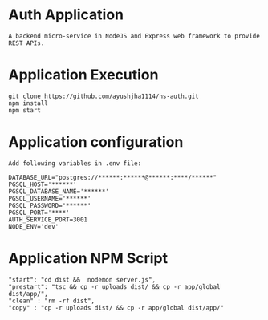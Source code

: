 # Auth Application #
```
A backend micro-service in NodeJS and Express web framework to provide REST APIs.

```

# Application Execution

```
git clone https://github.com/ayushjha1114/hs-auth.git
npm install
npm start
```

# Application configuration

```
Add following variables in .env file:

DATABASE_URL="postgres://******:******@******:****/******"
PGSQL_HOST='******'
PGSQL_DATABASE_NAME='******'
PGSQL_USERNAME='******'
PGSQL_PASSWORD='******'
PGSQL_PORT='****'
AUTH_SERVICE_PORT=3001
NODE_ENV='dev'
```

# Application NPM Script

```
"start": "cd dist &&  nodemon server.js",
"prestart": "tsc && cp -r uploads dist/ && cp -r app/global dist/app/",
"clean" : "rm -rf dist",
"copy" : "cp -r uploads dist/ && cp -r app/global dist/app/"
```
